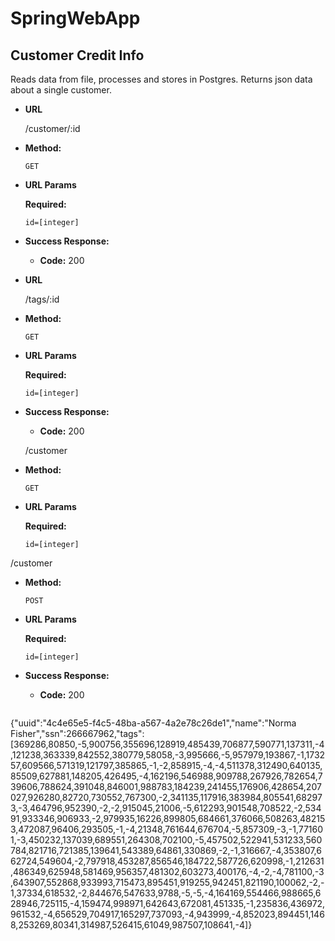 # SpringWebApp
**Customer Credit Info**
----
  Reads data from file, processes and stores in Postgres.
  Returns json data about a single customer.

* **URL**

  /customer/:id

* **Method:**

  `GET`
  
*  **URL Params**

   **Required:**
 
   `id=[integer]`

* **Success Response:**

  * **Code:** 200 <br />
  
* **URL**

  /tags/:id

* **Method:**

  `GET`
  
*  **URL Params**

   **Required:**
 
   `id=[integer]`

* **Success Response:**

  * **Code:** 200 <br />

  /customer

* **Method:**

  `GET`
  
*  **URL Params**

   **Required:**
 
   `id=[integer]`

  /customer

* **Method:**

  `POST`
  
*  **URL Params**

   **Required:**
 
   `id=[integer]`

* **Success Response:**

  * **Code:** 200 <br />
    
  ```json
{"uuid":"4c4e65e5-f4c5-48ba-a567-4a2e78c26de1","name":"Norma Fisher","ssn":266667962,"tags":[369286,80850,-5,900756,355696,128919,485439,706877,590771,137311,-4,121238,363339,842552,380779,58058,-3,995666,-5,957979,193867,-1,173257,609566,571319,121797,385865,-1,-2,858915,-4,-4,511378,312490,640135,85509,627881,148205,426495,-4,162196,546988,909788,267926,782654,739606,788624,391048,846001,988783,184239,241455,176906,428654,207027,926280,82720,730552,767300,-2,341135,117916,383984,805541,682973,-3,464796,952390,-2,-2,915045,21006,-5,612293,901548,708522,-2,53491,933346,906933,-2,979935,16226,899805,684661,376066,508263,482153,472087,96406,293505,-1,-4,21348,761644,676704,-5,857309,-3,-1,771601,-3,450232,137039,689551,264308,702100,-5,457502,522941,531233,560784,821716,721385,139641,543389,64861,330869,-2,-1,316667,-4,353807,662724,549604,-2,797918,453287,856546,184722,587726,620998,-1,212631,486349,625948,581469,956357,481302,603273,400176,-4,-2,-4,781100,-3,643907,552868,933993,715473,895451,919255,942451,821190,100062,-2,-1,37334,618532,-2,844676,547633,9788,-5,-5,-4,164169,554466,988665,628946,725115,-4,159474,998971,642643,672081,451335,-1,235836,436972,961532,-4,656529,704917,165297,737093,-4,943999,-4,852023,894451,1468,253269,80341,314987,526415,61049,987507,108641,-4]}
```
